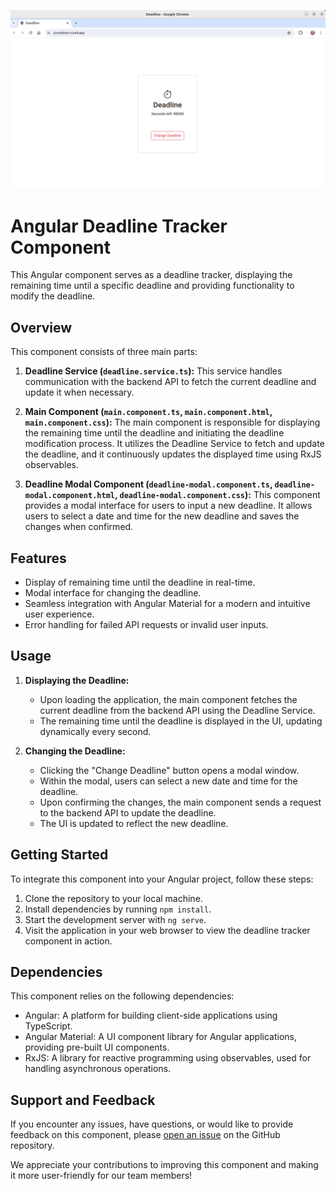 ![Deadline Screenshot](/src/assets/screenshot.png)

# Angular Deadline Tracker Component

This Angular component serves as a deadline tracker, displaying the remaining time until a specific deadline and providing functionality to modify the deadline.

## Overview

This component consists of three main parts:

1. **Deadline Service (`deadline.service.ts`):** This service handles communication with the backend API to fetch the current deadline and update it when necessary.

2. **Main Component (`main.component.ts`, `main.component.html`, `main.component.css`):** The main component is responsible for displaying the remaining time until the deadline and initiating the deadline modification process. It utilizes the Deadline Service to fetch and update the deadline, and it continuously updates the displayed time using RxJS observables.

3. **Deadline Modal Component (`deadline-modal.component.ts`, `deadline-modal.component.html`, `deadline-modal.component.css`):** This component provides a modal interface for users to input a new deadline. It allows users to select a date and time for the new deadline and saves the changes when confirmed.

## Features

- Display of remaining time until the deadline in real-time.
- Modal interface for changing the deadline.
- Seamless integration with Angular Material for a modern and intuitive user experience.
- Error handling for failed API requests or invalid user inputs.

## Usage

1. **Displaying the Deadline:**
   - Upon loading the application, the main component fetches the current deadline from the backend API using the Deadline Service.
   - The remaining time until the deadline is displayed in the UI, updating dynamically every second.

2. **Changing the Deadline:**
   - Clicking the "Change Deadline" button opens a modal window.
   - Within the modal, users can select a new date and time for the deadline.
   - Upon confirming the changes, the main component sends a request to the backend API to update the deadline.
   - The UI is updated to reflect the new deadline.

## Getting Started

To integrate this component into your Angular project, follow these steps:

1. Clone the repository to your local machine.
2. Install dependencies by running `npm install`.
3. Start the development server with `ng serve`.
4. Visit the application in your web browser to view the deadline tracker component in action.

## Dependencies

This component relies on the following dependencies:

- Angular: A platform for building client-side applications using TypeScript.
- Angular Material: A UI component library for Angular applications, providing pre-built UI components.
- RxJS: A library for reactive programming using observables, used for handling asynchronous operations.

## Support and Feedback

If you encounter any issues, have questions, or would like to provide feedback on this component, please [open an issue](https://github.com/your/repository/issues) on the GitHub repository.

We appreciate your contributions to improving this component and making it more user-friendly for our team members!

